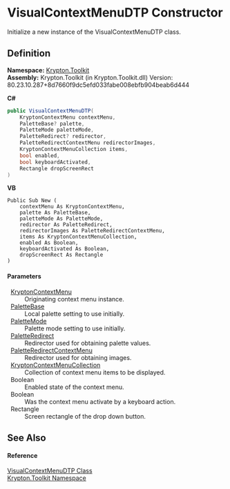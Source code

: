 # VisualContextMenuDTP Constructor


Initialize a new instance of the VisualContextMenuDTP class.



## Definition
**Namespace:** <a href="79d2eac2-21f4-54ff-7552-b20c33c30600.md">Krypton.Toolkit</a>  
**Assembly:** Krypton.Toolkit (in Krypton.Toolkit.dll) Version: 80.23.10.287+8d7660f9dc5efd033fabe008ebfb904beab6d444

**C#**
``` C#
public VisualContextMenuDTP(
	KryptonContextMenu contextMenu,
	PaletteBase? palette,
	PaletteMode paletteMode,
	PaletteRedirect? redirector,
	PaletteRedirectContextMenu redirectorImages,
	KryptonContextMenuCollection items,
	bool enabled,
	bool keyboardActivated,
	Rectangle dropScreenRect
)
```
**VB**
``` VB
Public Sub New ( 
	contextMenu As KryptonContextMenu,
	palette As PaletteBase,
	paletteMode As PaletteMode,
	redirector As PaletteRedirect,
	redirectorImages As PaletteRedirectContextMenu,
	items As KryptonContextMenuCollection,
	enabled As Boolean,
	keyboardActivated As Boolean,
	dropScreenRect As Rectangle
)
```



#### Parameters
<dl><dt>  <a href="be1800e7-d2d1-ad14-d15d-ac42eaa8392b.md">KryptonContextMenu</a></dt><dd>Originating context menu instance.</dd><dt>  <a href="6da77fa5-1590-4646-f2ea-70002c922aee.md">PaletteBase</a></dt><dd>Local palette setting to use initially.</dd><dt>  <a href="5a763116-fcba-0451-7e14-4d1c25fa237f.md">PaletteMode</a></dt><dd>Palette mode setting to use initially.</dd><dt>  <a href="eb4bd14d-b283-a570-c104-b4d55603d473.md">PaletteRedirect</a></dt><dd>Redirector used for obtaining palette values.</dd><dt>  <a href="d4f4bee5-0a50-3d75-8329-bd99d595cff0.md">PaletteRedirectContextMenu</a></dt><dd>Redirector used for obtaining images.</dd><dt>  <a href="ef691a59-a629-4124-072f-a4482a53f4ea.md">KryptonContextMenuCollection</a></dt><dd>Collection of context menu items to be displayed.</dd><dt>  Boolean</dt><dd>Enabled state of the context menu.</dd><dt>  Boolean</dt><dd>Was the context menu activate by a keyboard action.</dd><dt>  Rectangle</dt><dd>Screen rectangle of the drop down button.</dd></dl>

## See Also


#### Reference
<a href="378cb482-a69a-0a92-7c04-1a942802a5eb.md">VisualContextMenuDTP Class</a>  
<a href="79d2eac2-21f4-54ff-7552-b20c33c30600.md">Krypton.Toolkit Namespace</a>  
